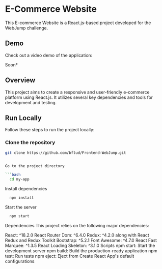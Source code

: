 # E-Commerce Website

This E-commerce Website is a React.js-based project developed for the WebJump challenge.

## Demo

Check out a video demo of the application:

Soon*

## Overview

This project aims to create a responsive and user-friendly e-commerce platform using React.js. It utilizes several key dependencies and tools for development and testing.

## Run Locally

Follow these steps to run the project locally:

### Clone the repository

```bash
git clone https://github.com/bflud/Frontend-WebJump.git


Go to the project directory

```bash
  cd my-app
```

Install dependencies

```bash
  npm install
```

Start the server

```bash
  npm start
```

Dependencies
This project relies on the following major dependencies:

React: ^18.2.0
React Router Dom: ^6.4.0
Redux: ^4.2.0 along with React Redux and Redux Toolkit
Bootstrap: ^5.2.1
Font Awesome: ^4.7.0
React Fast Marquee: ^1.3.5
React Loading Skeleton: ^3.1.0
Scripts
npm start: Start the development server
npm build: Build the production-ready application
npm test: Run tests
npm eject: Eject from Create React App's default configurations
